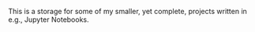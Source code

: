 This is a storage for some of my smaller, yet complete, projects written in e.g., Jupyter Notebooks.
